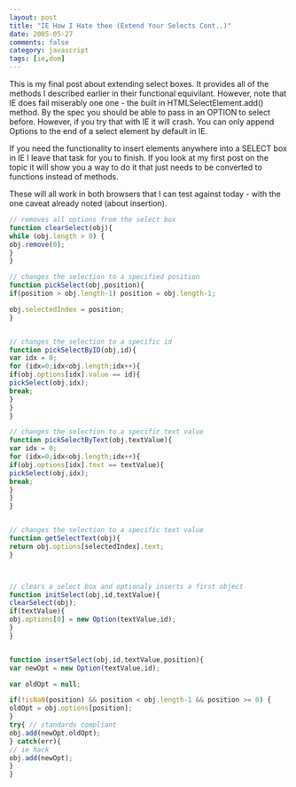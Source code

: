 ```yaml
---
layout: post
title: "IE How I Hate thee (Extend Your Selects Cont..)"
date: 2005-05-27
comments: false
category: javascript
tags: [ie,dom]
---
```

This is my final post about extending select boxes. It provides all of the
methods I described earlier in their functional equivilant. However, note that
IE does fail miserably one one - the built in HTMLSelectElement.add() method.
By the spec you should be able to pass in an OPTION to select before. However,
if you try that with IE it will crash. You can only append Options to the end
of a select element by default in IE.

If you need the functionality to insert elements anywhere into a SELECT box in
IE I leave that task for you to finish. If you look at my first post on the
topic it will show you a way to do it that just needs to be converted to
functions instead of methods.

These will all work in both browsers that I can test against today - with the
one caveat already noted (about insertion).


```js
// removes all options from the select box
function clearSelect(obj){
while (obj.length > 0) {
obj.remove(0);
}
}

// changes the selection to a specified position
function pickSelect(obj,position){
if(position > obj.length-1) position = obj.length-1;

obj.selectedIndex = position;
}


// changes the selection to a specific id
function pickSelectByID(obj,id){
var idx = 0;
for (idx=0;idx<obj.length;idx++){
if(obj.options[idx].value == id){
pickSelect(obj,idx);
break;
}
}
}

// changes the selection to a specific text value
function pickSelectByText(obj,textValue){
var idx = 0;
for (idx=0;idx<obj.length;idx++){
if(obj.options[idx].text == textValue){
pickSelect(obj,idx);
break;
}
}
}


// changes the selection to a specific text value
function getSelectText(obj){
return obj.options[selectedIndex].text;
}



// clears a select box and optionaly inserts a first object
function initSelect(obj,id,textValue){
clearSelect(obj);
if(textValue){
obj.options[0] = new Option(textValue,id);
}
}


function insertSelect(obj,id,textValue,position){
var newOpt = new Option(textValue,id);

var oldOpt = null;

if(!isNaN(position) && position < obj.length-1 && position >= 0) {
oldOpt = obj.options[position];
}
try{ // standards compliant
obj.add(newOpt,oldOpt);
} catch(err){
// ie hack
obj.add(newOpt);
}
}

```
